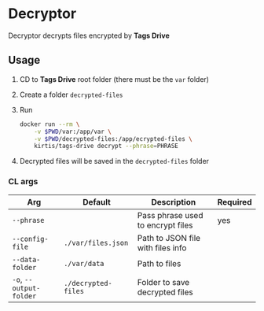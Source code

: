 # Decryptor

Decryptor decrypts files encrypted by **Tags Drive**

## Usage

1. CD to **Tags Drive** root folder (there must be the `var` folder)
2. Create a folder `decrypted-files`
3. Run

    ```bash
    docker run --rm \
        -v $PWD/var:/app/var \
        -v $PWD/decrypted-files:/app/ecrypted-files \
        kirtis/tags-drive decrypt --phrase=PHRASE
    ```

4. Decrypted files will be saved in the `decrypted-files` folder

### CL args

| Arg                     | Default             | Description                       | Required |
| ----------------------- | ------------------- | --------------------------------- | -------- |
| `--phrase`              |                     | Pass phrase used to encrypt files | yes      |
| `--config-file`         | `./var/files.json`  | Path to JSON file with files info |          |
| `--data-folder`         | `./var/data`        | Path to files                     |          |
| `-o`, `--output-folder` | `./decrypted-files` | Folder to save decrypted files    |          |

